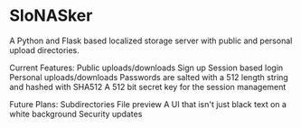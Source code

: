 # SloNASker
A Python and Flask based localized storage server with public and personal upload directories.

Current Features:
Public uploads/downloads
Sign up
Session based login
Personal uploads/downloads
Passwords are salted with a 512 length string and hashed with SHA512
A 512 bit secret key for the session management

Future Plans:
Subdirectories
File preview
A UI that isn't just black text on a white background
Security updates
